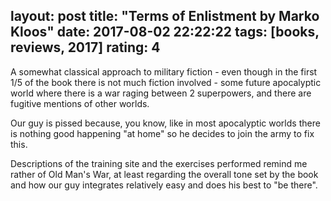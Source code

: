 layout: post
title: "Terms of Enlistment by Marko Kloos"
date: 2017-08-02 22:22:22
tags: [books, reviews, 2017]
rating: 4
---
A somewhat classical approach to military fiction - even though in the first 1/5 of the book there is not much fiction involved - some future apocalyptic world where there is a war raging between 2 superpowers, and there are fugitive mentions of other worlds.

Our guy is pissed because, you know, like in most apocalyptic worlds there is nothing good happening "at home" so he decides to join the army to fix this.

Descriptions of the training site and the exercises performed remind me rather of Old Man's War, at least regarding the overall tone set by the book and how our guy integrates relatively easy and does his best to "be there".
